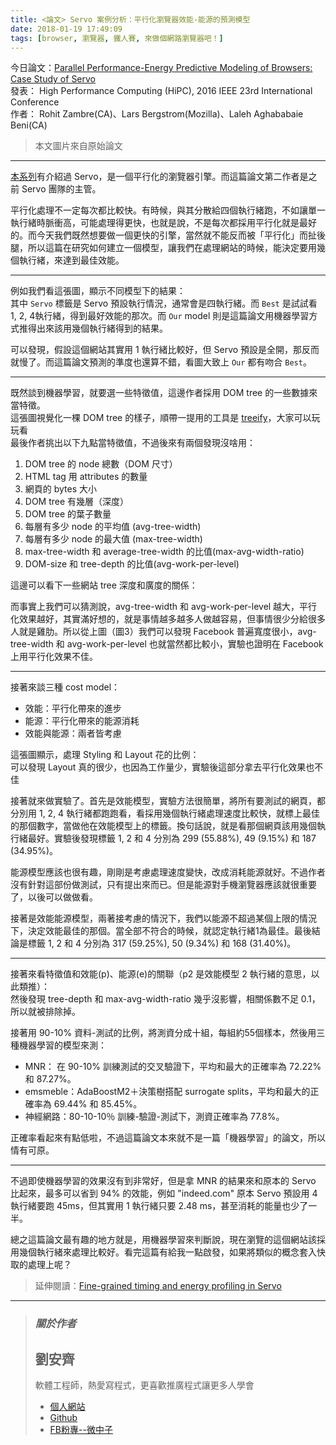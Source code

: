 ```yaml
---
title: <論文> Servo 案例分析：平行化瀏覽器效能-能源的預測模型
date: 2018-01-19 17:49:09
tags: [browser, 瀏覽器, 鐵人賽, 來做個網路瀏覽器吧！]
---
```


                    
&#x4ECA;&#x65E5;&#x8AD6;&#x6587;&#xFF1A;<a href="http://ieeexplore.ieee.org/document/7839666/" target="_blank">Parallel Performance-Energy Predictive Modeling of Browsers: Case Study of Servo</a><br>
&#x767C;&#x8868;&#xFF1A; High Performance Computing (HiPC), 2016 IEEE 23rd International Conference<br>
&#x4F5C;&#x8005;&#xFF1A; Rohit Zambre(CA)&#x3001;Lars Bergstrom(Mozilla)&#x3001;Laleh Aghababaie Beni(CA)</p>
<blockquote>
<p>&#x672C;&#x6587;&#x5716;&#x7247;&#x4F86;&#x81EA;&#x539F;&#x59CB;&#x8AD6;&#x6587;</p>
</blockquote>
<hr>
<p><a href="https://ithelp.ithome.com.tw/users/20103745/ironman/1270" target="_blank">&#x672C;&#x7CFB;&#x5217;</a>&#x6709;&#x4ECB;&#x7D39;&#x904E; Servo&#xFF0C;&#x662F;&#x4E00;&#x500B;&#x5E73;&#x884C;&#x5316;&#x7684;&#x700F;&#x89BD;&#x5668;&#x5F15;&#x64CE;&#x3002;&#x800C;&#x9019;&#x7BC7;&#x8AD6;&#x6587;&#x7B2C;&#x4E8C;&#x4F5C;&#x8005;&#x662F;&#x4E4B;&#x524D; Servo &#x5718;&#x968A;&#x7684;&#x4E3B;&#x7BA1;&#x3002;</p>
<p>&#x5E73;&#x884C;&#x5316;&#x8655;&#x7406;&#x4E0D;&#x4E00;&#x5B9A;&#x6BCF;&#x6B21;&#x90FD;&#x6BD4;&#x8F03;&#x5FEB;&#x3002;&#x6709;&#x6642;&#x5019;&#xFF0C;&#x8207;&#x5176;&#x5206;&#x6563;&#x7D66;&#x56DB;&#x500B;&#x57F7;&#x884C;&#x7DD2;&#x8DD1;&#xFF0C;&#x4E0D;&#x5982;&#x8B93;&#x55AE;&#x4E00;&#x57F7;&#x884C;&#x7DD2;&#x6642;&#x8108;&#x885D;&#x9AD8;&#xFF0C;&#x53EF;&#x80FD;&#x8655;&#x7406;&#x5F97;&#x66F4;&#x5FEB;&#xFF0C;&#x4E5F;&#x5C31;&#x662F;&#x8AAA;&#xFF0C;&#x4E0D;&#x662F;&#x6BCF;&#x6B21;&#x90FD;&#x63A1;&#x7528;&#x5E73;&#x884C;&#x5316;&#x5C31;&#x662F;&#x6700;&#x597D;&#x7684;&#x3002;&#x800C;&#x4ECA;&#x5929;&#x6211;&#x5011;&#x65E2;&#x7136;&#x60F3;&#x8981;&#x505A;&#x4E00;&#x500B;&#x66F4;&#x5FEB;&#x7684;&#x5F15;&#x64CE;&#xFF0C;&#x7576;&#x7136;&#x5C31;&#x4E0D;&#x80FD;&#x53CD;&#x800C;&#x88AB;&#x300C;&#x5E73;&#x884C;&#x5316;&#x300D;&#x800C;&#x626F;&#x5F8C;&#x817F;&#xFF0C;&#x6240;&#x4EE5;&#x9019;&#x7BC7;&#x5728;&#x7814;&#x7A76;&#x5982;&#x4F55;&#x5EFA;&#x7ACB;&#x4E00;&#x500B;&#x6A21;&#x578B;&#xFF0C;&#x8B93;&#x6211;&#x5011;&#x5728;&#x8655;&#x7406;&#x7DB2;&#x7AD9;&#x7684;&#x6642;&#x5019;&#xFF0C;&#x80FD;&#x6C7A;&#x5B9A;&#x8981;&#x7528;&#x5E7E;&#x500B;&#x57F7;&#x884C;&#x7DD2;&#xFF0C;&#x4F86;&#x9054;&#x5230;&#x6700;&#x4F73;&#x6548;&#x80FD;&#x3002;</p>
<hr>
<p>&#x4F8B;&#x5982;&#x6211;&#x5011;&#x770B;&#x9019;&#x5F35;&#x5716;&#xFF0C;&#x986F;&#x793A;&#x4E0D;&#x540C;&#x6A21;&#x578B;&#x4E0B;&#x7684;&#x7D50;&#x679C;&#xFF1A;<br>
<img src="https://user-images.githubusercontent.com/18013815/35107469-f7c35d46-fcab-11e7-8751-0560ae75c7fb.png" alt><br>
&#x5176;&#x4E2D; <code>Servo</code> &#x6A19;&#x7C64;&#x662F; Servo &#x9810;&#x8A2D;&#x57F7;&#x884C;&#x60C5;&#x6CC1;&#xFF0C;&#x901A;&#x5E38;&#x6703;&#x662F;&#x56DB;&#x57F7;&#x884C;&#x7DD2;&#x3002;&#x800C; <code>Best</code> &#x662F;&#x8A66;&#x8A66;&#x770B; 1, 2, 4&#x57F7;&#x884C;&#x7DD2;&#xFF0C;&#x5F97;&#x5230;&#x6700;&#x597D;&#x6548;&#x80FD;&#x7684;&#x90A3;&#x6B21;&#x3002;&#x800C; <code>Our</code> model &#x5247;&#x662F;&#x9019;&#x7BC7;&#x8AD6;&#x6587;&#x7528;&#x6A5F;&#x5668;&#x5B78;&#x7FD2;&#x65B9;&#x5F0F;&#x63A8;&#x5F97;&#x51FA;&#x4F86;&#x8A72;&#x7528;&#x5E7E;&#x500B;&#x57F7;&#x884C;&#x7DD2;&#x5F97;&#x5230;&#x7684;&#x7D50;&#x679C;&#x3002;</p>
<p>&#x53EF;&#x4EE5;&#x767C;&#x73FE;&#xFF0C;&#x5047;&#x8A2D;&#x9019;&#x500B;&#x7DB2;&#x7AD9;&#x5176;&#x5BE6;&#x7528; 1 &#x57F7;&#x884C;&#x7DD2;&#x6BD4;&#x8F03;&#x597D;&#xFF0C;&#x4F46; Servo &#x9810;&#x8A2D;&#x662F;&#x5168;&#x958B;&#xFF0C;&#x90A3;&#x53CD;&#x800C;&#x5C31;&#x6162;&#x4E86;&#x3002;&#x800C;&#x9019;&#x7BC7;&#x8AD6;&#x6587;&#x9810;&#x6E2C;&#x7684;&#x6E96;&#x5EA6;&#x4E5F;&#x9084;&#x7B97;&#x4E0D;&#x932F;&#xFF0C;&#x770B;&#x5716;&#x5927;&#x81F4;&#x4E0A; <code>Our</code> &#x90FD;&#x6709;&#x543B;&#x5408; <code>Best</code>&#x3002;</p>
<hr>
<p>&#x65E2;&#x7136;&#x8AC7;&#x5230;&#x6A5F;&#x5668;&#x5B78;&#x7FD2;&#xFF0C;&#x5C31;&#x8981;&#x9078;&#x4E00;&#x4E9B;&#x7279;&#x5FB5;&#x503C;&#xFF0C;&#x9019;&#x908A;&#x4F5C;&#x8005;&#x63A1;&#x7528; DOM tree &#x7684;&#x4E00;&#x4E9B;&#x6578;&#x64DA;&#x4F86;&#x7576;&#x7279;&#x5FB5;&#x3002;<br>
&#x9019;&#x5F35;&#x5716;&#x8996;&#x89BA;&#x5316;&#x4E00;&#x68F5; DOM tree &#x7684;&#x6A23;&#x5B50;&#xFF0C;&#x9806;&#x5E36;&#x4E00;&#x63D0;&#x7528;&#x7684;&#x5DE5;&#x5177;&#x662F; <a href="https://chikeichan.wordpress.com/2014/12/23/treeify-visualizing-dom-tree/" target="_blank">treeify</a>&#xFF0C;&#x5927;&#x5BB6;&#x53EF;&#x4EE5;&#x73A9;&#x73A9;&#x770B;<br>
<img src="https://user-images.githubusercontent.com/18013815/35138533-f388b216-fd29-11e7-9ee9-69a019544581.png" alt><br>
&#x6700;&#x5F8C;&#x4F5C;&#x8005;&#x6311;&#x51FA;&#x4EE5;&#x4E0B;&#x4E5D;&#x9EDE;&#x7576;&#x7279;&#x5FB5;&#x503C;&#xFF0C;&#x4E0D;&#x904E;&#x5F8C;&#x4F86;&#x6709;&#x5169;&#x500B;&#x767C;&#x73FE;&#x6C92;&#x5565;&#x7528;&#xFF1A;</p>
<ol>
<li>DOM tree &#x7684; node &#x7E3D;&#x6578;&#xFF08;DOM &#x5C3A;&#x5BF8;&#xFF09;</li>
<li>HTML tag &#x7528; attributes &#x7684;&#x6578;&#x91CF;</li>
<li>&#x7DB2;&#x9801;&#x7684; bytes &#x5927;&#x5C0F;</li>
<li>DOM tree &#x6709;&#x5E7E;&#x5C64;&#xFF08;&#x6DF1;&#x5EA6;&#xFF09;</li>
<li>DOM tree &#x7684;&#x8449;&#x5B50;&#x6578;&#x91CF;</li>
<li>&#x6BCF;&#x5C64;&#x6709;&#x591A;&#x5C11; node &#x7684;&#x5E73;&#x5747;&#x503C; (avg-tree-width)</li>
<li>&#x6BCF;&#x5C64;&#x6709;&#x591A;&#x5C11; node &#x7684;&#x6700;&#x5927;&#x503C; (max-tree-width)</li>
<li>max-tree-width &#x548C; average-tree-width &#x7684;&#x6BD4;&#x503C;(max-avg-width-ratio)</li>
<li>DOM-size &#x548C; tree-depth &#x7684;&#x6BD4;&#x503C;(avg-work-per-level)</li>
</ol>
<p>&#x9019;&#x908A;&#x53EF;&#x4EE5;&#x770B;&#x4E0B;&#x4E00;&#x4E9B;&#x7DB2;&#x7AD9; tree &#x6DF1;&#x5EA6;&#x548C;&#x5EE3;&#x5EA6;&#x7684;&#x95DC;&#x4FC2;&#xFF1A;<br>
<img src="https://user-images.githubusercontent.com/18013815/35139483-4e5cc3ae-fd2e-11e7-81ff-1e52fb24c945.png" alt></p>
<p>&#x800C;&#x4E8B;&#x5BE6;&#x4E0A;&#x6211;&#x5011;&#x53EF;&#x4EE5;&#x731C;&#x6E2C;&#x8AAA;&#xFF0C;avg-tree-width &#x548C; avg-work-per-level &#x8D8A;&#x5927;&#xFF0C;&#x5E73;&#x884C;&#x5316;&#x6548;&#x679C;&#x8D8A;&#x597D;&#xFF0C;&#x5176;&#x5BE6;&#x6EFF;&#x597D;&#x60F3;&#x7684;&#xFF0C;&#x5C31;&#x662F;&#x4E8B;&#x60C5;&#x8D8A;&#x591A;&#x8D8A;&#x591A;&#x4EBA;&#x505A;&#x8D8A;&#x5BB9;&#x6613;&#xFF0C;&#x4F46;&#x4E8B;&#x60C5;&#x5F88;&#x5C11;&#x5206;&#x7D66;&#x5F88;&#x591A;&#x4EBA;&#x5C31;&#x662F;&#x96DE;&#x808B;&#x3002;&#x6240;&#x4EE5;&#x5F9E;&#x4E0A;&#x5716;&#xFF08;&#x5716;3&#xFF09;&#x6211;&#x5011;&#x53EF;&#x4EE5;&#x767C;&#x73FE; Facebook &#x666E;&#x904D;&#x5BEC;&#x5EA6;&#x5F88;&#x5C0F;&#xFF0C;avg-tree-width &#x548C; avg-work-per-level &#x4E5F;&#x5C31;&#x7576;&#x7136;&#x90FD;&#x6BD4;&#x8F03;&#x5C0F;&#xFF0C;&#x5BE6;&#x9A57;&#x4E5F;&#x8B49;&#x660E;&#x5728; Facebook &#x4E0A;&#x7528;&#x5E73;&#x884C;&#x5316;&#x6548;&#x679C;&#x4E0D;&#x4F73;&#x3002;</p>
<hr>
<p>&#x63A5;&#x8457;&#x4F86;&#x8AC7;&#x4E09;&#x7A2E; cost model&#xFF1A;</p>
<ul>
<li>&#x6548;&#x80FD;&#xFF1A;&#x5E73;&#x884C;&#x5316;&#x5E36;&#x4F86;&#x7684;&#x9032;&#x6B65;</li>
<li>&#x80FD;&#x6E90;&#xFF1A;&#x5E73;&#x884C;&#x5316;&#x5E36;&#x4F86;&#x7684;&#x80FD;&#x6E90;&#x6D88;&#x8017;</li>
<li>&#x6548;&#x80FD;&#x8207;&#x80FD;&#x6E90;&#xFF1A;&#x5169;&#x8005;&#x7686;&#x8003;&#x616E;</li>
</ul>
<p>&#x9019;&#x5F35;&#x5716;&#x986F;&#x793A;&#xFF0C;&#x8655;&#x7406; Styling &#x548C; Layout &#x82B1;&#x7684;&#x6BD4;&#x4F8B;&#xFF1A;<br>
<img src="https://user-images.githubusercontent.com/18013815/35141500-0e5dbe9a-fd36-11e7-8146-b4c797491d82.png" alt><br>
&#x53EF;&#x4EE5;&#x767C;&#x73FE; Layout &#x771F;&#x7684;&#x5F88;&#x5C11;&#xFF0C;&#x4E5F;&#x56E0;&#x70BA;&#x5DE5;&#x4F5C;&#x91CF;&#x5C11;&#xFF0C;&#x5BE6;&#x9A57;&#x5F8C;&#x9019;&#x90E8;&#x5206;&#x62FF;&#x53BB;&#x5E73;&#x884C;&#x5316;&#x6548;&#x679C;&#x4E5F;&#x4E0D;&#x4F73;</p>
<p>&#x63A5;&#x8457;&#x5C31;&#x4F86;&#x505A;&#x5BE6;&#x9A57;&#x4E86;&#x3002;&#x9996;&#x5148;&#x662F;&#x6548;&#x80FD;&#x6A21;&#x578B;&#xFF0C;&#x5BE6;&#x9A57;&#x65B9;&#x6CD5;&#x5F88;&#x7C21;&#x55AE;&#xFF0C;&#x5C07;&#x6240;&#x6709;&#x8981;&#x6E2C;&#x8A66;&#x7684;&#x7DB2;&#x9801;&#xFF0C;&#x90FD;&#x5206;&#x5225;&#x7528; 1, 2, 4 &#x57F7;&#x884C;&#x7DD2;&#x90FD;&#x8DD1;&#x8DD1;&#x770B;&#xFF0C;&#x770B;&#x63A1;&#x7528;&#x5E7E;&#x500B;&#x57F7;&#x884C;&#x7DD2;&#x8655;&#x7406;&#x901F;&#x5EA6;&#x6BD4;&#x8F03;&#x5FEB;&#xFF0C;&#x5C31;&#x6A19;&#x4E0A;&#x6700;&#x4F73;&#x7684;&#x90A3;&#x500B;&#x6578;&#x5B57;&#xFF0C;&#x7576;&#x505A;&#x4ED6;&#x5728;&#x6548;&#x80FD;&#x6A21;&#x578B;&#x4E0A;&#x7684;&#x6A19;&#x7C64;&#x3002;&#x63DB;&#x53E5;&#x8A71;&#x8AAA;&#xFF0C;&#x5C31;&#x662F;&#x770B;&#x90A3;&#x500B;&#x7DB2;&#x9801;&#x8A72;&#x7528;&#x5E7E;&#x500B;&#x57F7;&#x884C;&#x7DD2;&#x6700;&#x597D;&#x3002;&#x5BE6;&#x9A57;&#x5F8C;&#x767C;&#x73FE;&#x6A19;&#x7C64; 1, 2 &#x548C; 4 &#x5206;&#x5225;&#x70BA; 299 (55.88%), 49 (9.15%) &#x548C; 187 (34.95%)&#x3002;</p>
<p>&#x80FD;&#x6E90;&#x6A21;&#x578B;&#x61C9;&#x8A72;&#x4E5F;&#x5F88;&#x6709;&#x8DA3;&#xFF0C;&#x525B;&#x525B;&#x662F;&#x8003;&#x616E;&#x8655;&#x7406;&#x901F;&#x5EA6;&#x8B8A;&#x5FEB;&#xFF0C;&#x6539;&#x6210;&#x6D88;&#x8017;&#x80FD;&#x6E90;&#x5C31;&#x597D;&#x3002;&#x4E0D;&#x904E;&#x4F5C;&#x8005;&#x6C92;&#x6709;&#x91DD;&#x5C0D;&#x9019;&#x90E8;&#x4EFD;&#x505A;&#x6E2C;&#x8A66;&#xFF0C;&#x53EA;&#x6709;&#x63D0;&#x51FA;&#x4F86;&#x800C;&#x5DF2;&#x3002;&#x4F46;&#x662F;&#x80FD;&#x6E90;&#x5C0D;&#x624B;&#x6A5F;&#x700F;&#x89BD;&#x5668;&#x61C9;&#x8A72;&#x5C31;&#x5F88;&#x91CD;&#x8981;&#x4E86;&#xFF0C;&#x4EE5;&#x5F8C;&#x53EF;&#x4EE5;&#x505A;&#x505A;&#x770B;&#x3002;</p>
<p>&#x63A5;&#x8457;&#x662F;&#x6548;&#x80FD;&#x80FD;&#x6E90;&#x6A21;&#x578B;&#xFF0C;&#x5169;&#x8457;&#x63A5;&#x8003;&#x616E;&#x7684;&#x60C5;&#x6CC1;&#x4E0B;&#xFF0C;&#x6211;&#x5011;&#x4EE5;&#x80FD;&#x6E90;&#x4E0D;&#x8D85;&#x904E;&#x67D0;&#x500B;&#x4E0A;&#x9650;&#x7684;&#x60C5;&#x6CC1;&#x4E0B;&#xFF0C;&#x6C7A;&#x5B9A;&#x6548;&#x80FD;&#x6700;&#x4F73;&#x7684;&#x90A3;&#x500B;&#x3002;&#x7576;&#x5168;&#x90E8;&#x4E0D;&#x7B26;&#x5408;&#x7684;&#x6642;&#x5019;&#xFF0C;&#x5C31;&#x8A8D;&#x5B9A;&#x57F7;&#x884C;&#x7DD2;1&#x70BA;&#x6700;&#x4F73;&#x3002;&#x6700;&#x5F8C;&#x7D50;&#x8AD6;&#x662F;&#x6A19;&#x7C64; 1, 2 &#x548C; 4 &#x5206;&#x5225;&#x70BA; 317 (59.25%), 50 (9.34%) &#x548C; 168 (31.40%)&#x3002;</p>
<hr>
<p>&#x63A5;&#x8457;&#x4F86;&#x770B;&#x7279;&#x5FB5;&#x503C;&#x548C;&#x6548;&#x80FD;(p)&#x3001;&#x80FD;&#x6E90;(e)&#x7684;&#x95DC;&#x806F;&#xFF08;p2 &#x662F;&#x6548;&#x80FD;&#x6A21;&#x578B; 2 &#x57F7;&#x884C;&#x7DD2;&#x7684;&#x610F;&#x601D;&#xFF0C;&#x4EE5;&#x6B64;&#x985E;&#x63A8;&#xFF09;&#xFF1A;<br>
<img src="https://user-images.githubusercontent.com/18013815/35143636-22395076-fd3d-11e7-990f-a8a2c09f6bc8.png" alt><br>
&#x7136;&#x5F8C;&#x767C;&#x73FE;  tree-depth &#x548C; max-avg-width-ratio &#x5E7E;&#x4E4E;&#x6C92;&#x5F71;&#x97FF;&#xFF0C;&#x76F8;&#x95DC;&#x4FC2;&#x6578;&#x4E0D;&#x8DB3; 0.1&#xFF0C;&#x6240;&#x4EE5;&#x5C31;&#x88AB;&#x6392;&#x9664;&#x6389;&#x3002;</p>
<p>&#x63A5;&#x8457;&#x7528; 90-10% &#x8CC7;&#x6599;-&#x6E2C;&#x8A66;&#x7684;&#x6BD4;&#x4F8B;&#xFF0C;&#x5C07;&#x6E2C;&#x8CC7;&#x5206;&#x6210;&#x5341;&#x7D44;&#xFF0C;&#x6BCF;&#x7D44;&#x7D04;55&#x500B;&#x6A23;&#x672C;&#xFF0C;&#x7136;&#x5F8C;&#x7528;&#x4E09;&#x7A2E;&#x6A5F;&#x5668;&#x5B78;&#x7FD2;&#x7684;&#x6A21;&#x578B;&#x4F86;&#x6E2C;&#xFF1A;</p>
<ul>
<li>MNR&#xFF1A; &#x5728; 90-10% &#x8A13;&#x7DF4;&#x6E2C;&#x8A66;&#x7684;&#x4EA4;&#x53C9;&#x9A57;&#x8B49;&#x4E0B;&#xFF0C;&#x5E73;&#x5747;&#x548C;&#x6700;&#x5927;&#x7684;&#x6B63;&#x78BA;&#x7387;&#x70BA; 72.22% &#x548C; 87.27%&#x3002;</li>
<li>emsmeble&#xFF1A;AdaBoostM2&#xFF0B;&#x6C7A;&#x7B56;&#x6A39;&#x642D;&#x914D; surrogate splits&#xFF0C;&#x5E73;&#x5747;&#x548C;&#x6700;&#x5927;&#x7684;&#x6B63;&#x78BA;&#x7387;&#x70BA; 69.44% &#x548C; 85.45%&#x3002;</li>
<li>&#x795E;&#x7D93;&#x7DB2;&#x8DEF;&#xFF1A;80-10-10&#xFF05; &#x8A13;&#x7DF4;-&#x9A57;&#x8B49;-&#x6E2C;&#x8A66;&#x4E0B;&#xFF0C;&#x6E2C;&#x8CC7;&#x6B63;&#x78BA;&#x7387;&#x70BA; 77.8%&#x3002;</li>
</ul>
<p>&#x6B63;&#x78BA;&#x7387;&#x770B;&#x8D77;&#x4F86;&#x6709;&#x9EDE;&#x4F4E;&#x5566;&#xFF0C;&#x4E0D;&#x904E;&#x9019;&#x7BC7;&#x8AD6;&#x6587;&#x672C;&#x4F86;&#x5C31;&#x4E0D;&#x662F;&#x4E00;&#x7BC7;&#x300C;&#x6A5F;&#x5668;&#x5B78;&#x7FD2;&#x300D;&#x7684;&#x8AD6;&#x6587;&#xFF0C;&#x6240;&#x4EE5;&#x60C5;&#x6709;&#x53EF;&#x539F;&#x3002;</p>
<hr>
<p>&#x4E0D;&#x904E;&#x5373;&#x4F7F;&#x6A5F;&#x5668;&#x5B78;&#x7FD2;&#x7684;&#x6548;&#x679C;&#x6C92;&#x6709;&#x5230;&#x975E;&#x5E38;&#x597D;&#xFF0C;&#x4F46;&#x662F;&#x62FF; MNR &#x7684;&#x7D50;&#x679C;&#x4F86;&#x548C;&#x539F;&#x672C;&#x7684; Servo &#x6BD4;&#x8D77;&#x4F86;&#xFF0C;&#x6700;&#x591A;&#x53EF;&#x4EE5;&#x7701;&#x5230; 94% &#x7684;&#x6548;&#x80FD;&#xFF0C;&#x4F8B;&#x5982; &quot;indeed.com&quot; &#x539F;&#x672C; Servo &#x9810;&#x8A2D;&#x7528; 4 &#x57F7;&#x884C;&#x7DD2;&#x8981;&#x8DD1; 45ms&#xFF0C;&#x4F46;&#x5176;&#x5BE6;&#x7528; 1 &#x57F7;&#x884C;&#x7DD2;&#x53EA;&#x8981; 2.48 ms&#xFF0C;&#x751A;&#x81F3;&#x6D88;&#x8017;&#x7684;&#x80FD;&#x91CF;&#x4E5F;&#x5C11;&#x4E86;&#x4E00;&#x534A;&#x3002;</p>
<p>&#x7E3D;&#x4E4B;&#x9019;&#x7BC7;&#x8AD6;&#x6587;&#x6700;&#x6709;&#x8DA3;&#x7684;&#x5730;&#x65B9;&#x5C31;&#x662F;&#xFF0C;&#x7528;&#x6A5F;&#x5668;&#x5B78;&#x7FD2;&#x4F86;&#x5224;&#x65B7;&#x8AAA;&#xFF0C;&#x73FE;&#x5728;&#x700F;&#x89BD;&#x7684;&#x9019;&#x500B;&#x7DB2;&#x7AD9;&#x8A72;&#x63A1;&#x7528;&#x5E7E;&#x500B;&#x57F7;&#x884C;&#x7DD2;&#x4F86;&#x8655;&#x7406;&#x6BD4;&#x8F03;&#x597D;&#x3002;&#x770B;&#x5B8C;&#x9019;&#x7BC7;&#x6709;&#x7D66;&#x6211;&#x4E00;&#x9EDE;&#x555F;&#x767C;&#xFF0C;&#x5982;&#x679C;&#x5C07;&#x985E;&#x4F3C;&#x7684;&#x6982;&#x5FF5;&#x5957;&#x5165;&#x5FEB;&#x53D6;&#x7684;&#x8655;&#x7406;&#x4E0A;&#x5462;&#xFF1F;</p>
<blockquote>
<p>&#x5EF6;&#x4F38;&#x95B1;&#x8B80;&#xFF1A;<a href="https://blog.servo.org/2015/09/11/timing-energy/" target="_blank">Fine-grained timing and energy profiling in Servo</a></p>
</blockquote>
<hr>
<blockquote>
<h3><em><strong>&#x95DC;&#x65BC;&#x4F5C;&#x8005;</strong></em></h3>
<h2>&#x5289;&#x5B89;&#x9F4A;</h2>
<p>&#x8EDF;&#x9AD4;&#x5DE5;&#x7A0B;&#x5E2B;&#xFF0C;&#x71B1;&#x611B;&#x5BEB;&#x7A0B;&#x5F0F;&#xFF0C;&#x66F4;&#x559C;&#x6B61;&#x63A8;&#x5EE3;&#x7A0B;&#x5F0F;&#x8B93;&#x66F4;&#x591A;&#x4EBA;&#x5B78;&#x6703;</p>
<ul>
<li>
<a href="https://tigercosmos.github.io" target="_blank">&#x500B;&#x4EBA;&#x7DB2;&#x7AD9;</a>
</li>
<li>
<a href="https://github.com/tigercosmos" target="_blank">Github</a>
</li>
<li>
<a href="https://www.facebook.com/CodingNeutrino/" target="_blank">FB&#x7C89;&#x5C08;--&#x5FAE;&#x4E2D;&#x5B50;</a>
</li>
</ul>
</blockquote>
 <br>
                                                    </div>
                    </div>
                
